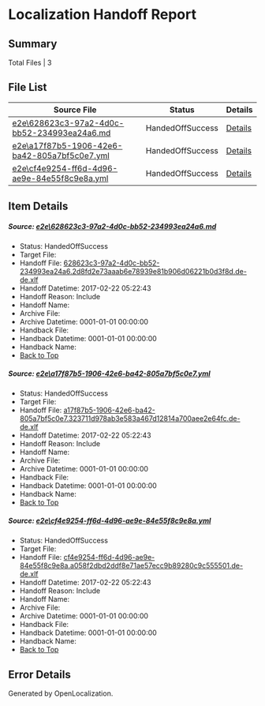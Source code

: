 # <a name='report-top'></a> Localization Handoff Report

## Summary
 Total Files | 3

## File List
 Source File | Status | Details 
 ----------- | ------ | ------- 
 [e2e\628623c3-97a2-4d0c-bb52-234993ea24a6.md](https://github.com/OpenLocalizationTestOrg/ol-test4/blob/383b46e5e256a46fa84685add5c4a0323e6ae176/e2e/628623c3-97a2-4d0c-bb52-234993ea24a6.md) | HandedOffSuccess | [Details](#8bfbf63280998513d30ccb63bb97d932c6347f821)
 [e2e\a17f87b5-1906-42e6-ba42-805a7bf5c0e7.yml](https://github.com/OpenLocalizationTestOrg/ol-test4/blob/383b46e5e256a46fa84685add5c4a0323e6ae176/e2e/a17f87b5-1906-42e6-ba42-805a7bf5c0e7.yml) | HandedOffSuccess | [Details](#9f1b5d1294e73f5e97448c14f783f05c6fa787062)
 [e2e\cf4e9254-ff6d-4d96-ae9e-84e55f8c9e8a.yml](https://github.com/OpenLocalizationTestOrg/ol-test4/blob/383b46e5e256a46fa84685add5c4a0323e6ae176/e2e/cf4e9254-ff6d-4d96-ae9e-84e55f8c9e8a.yml) | HandedOffSuccess | [Details](#e15f3d790a730a4072190700bbec0ddcbfd739c93)

## Item Details
##### <a name='8bfbf63280998513d30ccb63bb97d932c6347f821'></a> Source: [e2e\628623c3-97a2-4d0c-bb52-234993ea24a6.md](https://github.com/OpenLocalizationTestOrg/ol-test4/blob/383b46e5e256a46fa84685add5c4a0323e6ae176/e2e/628623c3-97a2-4d0c-bb52-234993ea24a6.md)
* Status: HandedOffSuccess
* Target File: 
* Handoff File: [628623c3-97a2-4d0c-bb52-234993ea24a6.2d8fd2e73aaab6e78939e81b906d06221b0d3f8d.de-de.xlf](https://github.com/OpenLocalizationTestOrg/ol-test4-handoff/blob/d1f7d8b0945957c382b500c212d72b5e1666b160/ol-handoff/OpenLocalizationTestOrg/ol-test4-dede/xinjiang/ht/628623c3-97a2-4d0c-bb52-234993ea24a6.2d8fd2e73aaab6e78939e81b906d06221b0d3f8d.de-de.xlf)
* Handoff Datetime: 2017-02-22 05:22:43
* Handoff Reason: Include
* Handoff Name: 
* Archive File: 
* Archive Datetime: 0001-01-01 00:00:00
* Handback File: 
* Handback Datetime: 0001-01-01 00:00:00
* Handback Name: 
* [Back to Top](#report-top)

##### <a name='9f1b5d1294e73f5e97448c14f783f05c6fa787062'></a> Source: [e2e\a17f87b5-1906-42e6-ba42-805a7bf5c0e7.yml](https://github.com/OpenLocalizationTestOrg/ol-test4/blob/383b46e5e256a46fa84685add5c4a0323e6ae176/e2e/a17f87b5-1906-42e6-ba42-805a7bf5c0e7.yml)
* Status: HandedOffSuccess
* Target File: 
* Handoff File: [a17f87b5-1906-42e6-ba42-805a7bf5c0e7.323711d978ab3e583a467d12814a700aee2e64fc.de-de.xlf](https://github.com/OpenLocalizationTestOrg/ol-test4-handoff/blob/d1f7d8b0945957c382b500c212d72b5e1666b160/ol-handoff/OpenLocalizationTestOrg/ol-test4-dede/xinjiang/ht/a17f87b5-1906-42e6-ba42-805a7bf5c0e7.323711d978ab3e583a467d12814a700aee2e64fc.de-de.xlf)
* Handoff Datetime: 2017-02-22 05:22:43
* Handoff Reason: Include
* Handoff Name: 
* Archive File: 
* Archive Datetime: 0001-01-01 00:00:00
* Handback File: 
* Handback Datetime: 0001-01-01 00:00:00
* Handback Name: 
* [Back to Top](#report-top)

##### <a name='e15f3d790a730a4072190700bbec0ddcbfd739c93'></a> Source: [e2e\cf4e9254-ff6d-4d96-ae9e-84e55f8c9e8a.yml](https://github.com/OpenLocalizationTestOrg/ol-test4/blob/383b46e5e256a46fa84685add5c4a0323e6ae176/e2e/cf4e9254-ff6d-4d96-ae9e-84e55f8c9e8a.yml)
* Status: HandedOffSuccess
* Target File: 
* Handoff File: [cf4e9254-ff6d-4d96-ae9e-84e55f8c9e8a.a058f2dbd2ddf8e71ae57ecc9b89280c9c555501.de-de.xlf](https://github.com/OpenLocalizationTestOrg/ol-test4-handoff/blob/d1f7d8b0945957c382b500c212d72b5e1666b160/ol-handoff/OpenLocalizationTestOrg/ol-test4-dede/xinjiang/ht/cf4e9254-ff6d-4d96-ae9e-84e55f8c9e8a.a058f2dbd2ddf8e71ae57ecc9b89280c9c555501.de-de.xlf)
* Handoff Datetime: 2017-02-22 05:22:43
* Handoff Reason: Include
* Handoff Name: 
* Archive File: 
* Archive Datetime: 0001-01-01 00:00:00
* Handback File: 
* Handback Datetime: 0001-01-01 00:00:00
* Handback Name: 
* [Back to Top](#report-top)


## Error Details

Generated by OpenLocalization.
